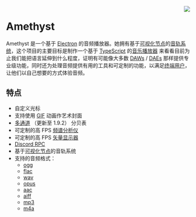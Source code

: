 <img align="right" src="https://media.discordapp.net/attachments/667464431562653706/1025732056124235826/icon.png?width=128&height=128">

# Amethyst 
Amethyst 是一个基于 [Electron](https://electronjs.org/) 的音频播放器。她拥有基于[可视化节点](https://en.wikipedia.org/wiki/Node_graph_architecture)的[音轨系统](https://en.wikipedia.org/wiki/Audio_signal_flow)，这个项目的主要目标是制作一个基于 [TypeScript](https://www.typescriptlang.org/) 的[音乐播放器](https://en.wikipedia.org/wiki/Media_player_software) 来看看目前为止我们能把语言延伸到什么程度，证明有可能像大多数 [DAWs](https://en.wikipedia.org/wiki/Digital_audio_workstation) / [DAEs](https://en.wikipedia.org/wiki/Audio_editing_software) 那样提供专业级功能，同时还为处理音频提供有用的工具和可定制的功能，以满足[终端用户](https://en.wikipedia.org/wiki/End_user)，让他们以自己想要的方式体验音频。

## 特点
- 自定义光标
- 支持使用 [GIF](https://en.wikipedia.org/wiki/GIF) 动画作艺术封面
- [多通道](https://en.wikipedia.org/wiki/Surround_sound) （更新至 1.9.2） 分贝表
- 可定制的高 FPS [频谱分析仪](https://en.wikipedia.org/wiki/Spectrum_analyzer)
- 可定制的高 FPS [矢量显示器](https://en.wikipedia.org/wiki/Vectorscope)
- [Discord RPC](https://discord.com/developers/docs/topics/rpc)
- 基于[可视化节点](https://en.wikipedia.org/wiki/Node_graph_architecture)的音轨系统
- 支持的音频格式：
  - [ogg](https://en.wikipedia.org/wiki/Ogg)
  - [flac](https://en.wikipedia.org/wiki/FLAC)
  - [wav](https://en.wikipedia.org/wiki/WAV)
  - [opus](https://en.wikipedia.org/wiki/Opus_(audio_format))
  - [aac](https://en.wikipedia.org/wiki/Advanced_Audio_Coding)
  - [aiff](https://en.wikipedia.org/wiki/Audio_Interchange_File_Format)
  - [mp3](https://en.wikipedia.org/wiki/MP3)
  - [m4a](https://en.wikipedia.org/wiki/MP4_file_format)
